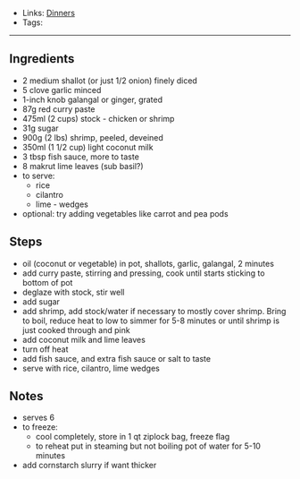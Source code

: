 - Links: [Dinners](Dinners/Dinners.md)
- Tags:

---

## Ingredients
- 2 medium shallot (or just 1/2 onion) finely diced
- 5 clove garlic minced
- 1-inch knob galangal or ginger, grated
- 87g red curry paste
- 475ml (2 cups) stock - chicken or shrimp
- 31g sugar
- 900g (2 lbs) shrimp, peeled, deveined 
- 350ml (1 1/2 cup) light coconut milk
- 3 tbsp fish sauce, more to taste
- 8 makrut lime leaves (sub basil?)
- to serve:
    - rice
    - cilantro
    - lime - wedges
- optional: try adding vegetables like carrot and pea pods
## Steps
- oil (coconut or vegetable) in pot, shallots, garlic, galangal, 2 minutes
- add curry paste, stirring and pressing, cook until starts sticking to bottom of pot
- deglaze with stock, stir well
- add sugar
- add shrimp, add stock/water if necessary to mostly cover shrimp. Bring to boil, reduce heat to low to simmer for 5-8 minutes or until shrimp is just cooked through and pink
- add coconut milk and lime leaves
- turn off heat
- add fish sauce, and extra fish sauce or salt to taste
- serve with rice, cilantro, lime wedges
## Notes
- serves 6
- to freeze:
    - cool completely, store in 1 qt ziplock bag, freeze flag
    - to reheat put in steaming but not boiling pot of water for 5-10 minutes
- add cornstarch slurry if want thicker
